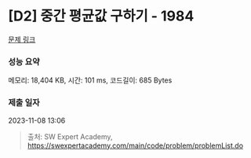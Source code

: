 # [D2] 중간 평균값 구하기 - 1984 

[문제 링크](https://swexpertacademy.com/main/code/problem/problemDetail.do?contestProbId=AV5Pw_-KAdcDFAUq) 

### 성능 요약

메모리: 18,404 KB, 시간: 101 ms, 코드길이: 685 Bytes

### 제출 일자

2023-11-08 13:06



> 출처: SW Expert Academy, https://swexpertacademy.com/main/code/problem/problemList.do